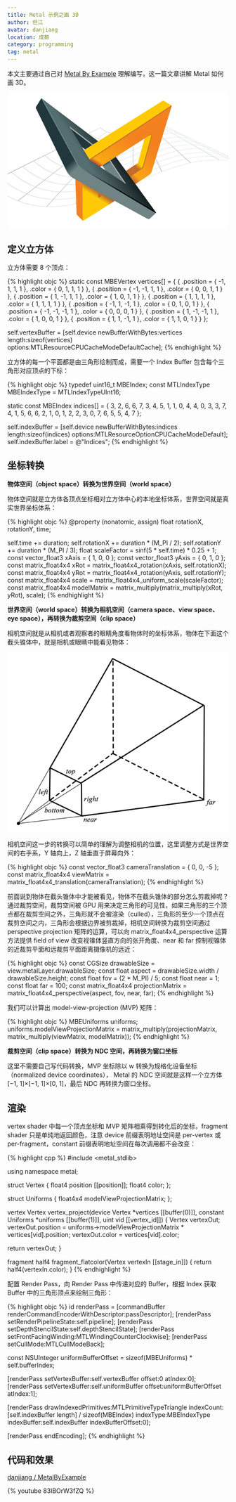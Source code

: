 ```yaml
---
title: Metal 示例之画 3D
author: 但江
avatar: danjiang
location: 成都
category: programming
tag: metal
---
```


本文主要通过自己对 [Metal By Example](https://gumroad.com/l/metalbyexample) 理解编写，这一篇文章讲解 Metal 如何画 3D。

![Metal By Example Cover](/images/mbe-cover.png)

## 定义立方体

立方体需要 8 个顶点：

{% highlight objc %}
static const MBEVertex vertices[] =
{
  { .position = { -1,  1,  1, 1 }, .color = { 0, 1, 1, 1 } },
  { .position = { -1, -1,  1, 1 }, .color = { 0, 0, 1, 1 } },
  { .position = {  1, -1,  1, 1 }, .color = { 1, 0, 1, 1 } },
  { .position = {  1,  1,  1, 1 }, .color = { 1, 1, 1, 1 } },
  { .position = { -1,  1, -1, 1 }, .color = { 0, 1, 0, 1 } },
  { .position = { -1, -1, -1, 1 }, .color = { 0, 0, 0, 1 } },
  { .position = {  1, -1, -1, 1 }, .color = { 1, 0, 0, 1 } },
  { .position = {  1,  1, -1, 1 }, .color = { 1, 1, 0, 1 } }
};

self.vertexBuffer = [self.device newBufferWithBytes:vertices
                                             length:sizeof(vertices)
                                            options:MTLResourceCPUCacheModeDefaultCache];
{% endhighlight %}

立方体的每一个平面都是由三角形绘制而成，需要一个 Index Buffer 包含每个三角形对应顶点的下标：

{% highlight objc %}
typedef uint16_t MBEIndex;
const MTLIndexType MBEIndexType = MTLIndexTypeUInt16;

static const MBEIndex indices[] =
{
  3, 2, 6, 6, 7, 3,
  4, 5, 1, 1, 0, 4,
  4, 0, 3, 3, 7, 4,
  1, 5, 6, 6, 2, 1,
  0, 1, 2, 2, 3, 0,
  7, 6, 5, 5, 4, 7
};

self.indexBuffer = [self.device newBufferWithBytes:indices
                                            length:sizeof(indices)
                                           options:MTLResourceOptionCPUCacheModeDefault];
self.indexBuffer.label = @"Indices";
{% endhighlight %}

## 坐标转换

**物体空间（object space）转换为世界空间（world space）**

物体空间就是立方体各顶点坐标相对立方体中心的本地坐标体系，世界空间就是真实世界坐标体系：

{% highlight objc %}
@property (nonatomic, assign) float rotationX, rotationY, time;

self.time += duration;
self.rotationX += duration * (M_PI / 2);
self.rotationY += duration * (M_PI / 3);
float scaleFactor = sinf(5 * self.time) * 0.25 + 1;
const vector_float3 xAxis = { 1, 0, 0 };
const vector_float3 yAxis = { 0, 1, 0 };
const matrix_float4x4 xRot = matrix_float4x4_rotation(xAxis, self.rotationX);
const matrix_float4x4 yRot = matrix_float4x4_rotation(yAxis, self.rotationY);
const matrix_float4x4 scale = matrix_float4x4_uniform_scale(scaleFactor);
const matrix_float4x4 modelMatrix = matrix_multiply(matrix_multiply(xRot, yRot), scale);
{% endhighlight %}

**世界空间（world space）转换为相机空间（camera space、view space、eye space），再转换为裁剪空间（clip space）**

相机空间就是从相机或者观察者的眼睛角度看物体时的坐标体系，物体在下面这个截头锥体中，就是相机或眼睛中能看见物体：

![Metal By Example View Frustum](/images/mbe-view-frustum.png)

相机空间这一步的转换可以简单的理解为调整相机的位置，这里调整方式是世界空间的右手系，Y 轴向上，Z 轴垂直于屏幕向外：

{% highlight objc %}
const vector_float3 cameraTranslation = { 0, 0, -5 };
const matrix_float4x4 viewMatrix = matrix_float4x4_translation(cameraTranslation);
{% endhighlight %}

前面说到物体在截头锥体中才能被看见，物体不在截头锥体的部分怎么剪裁掉呢？通过裁剪空间，裁剪空间被 GPU 用来决定三角形的可见性，如果三角形的三个顶点都在裁剪空间之外，三角形就不会被渲染（culled），三角形的至少一个顶点在裁剪空间之内，三角形会根据边界被剪裁掉，相机空间转换为裁剪空间通过 perspective projection 矩阵的运算，可以向 matrix_float4x4_perspective 运算方法提供 field of view 改变视锥体竖直方向的张开角度、near 和 far 控制视锥体的近裁剪平面和远裁剪平面距离摄像机的远近：

{% highlight objc %}
const CGSize drawableSize = view.metalLayer.drawableSize;
const float aspect = drawableSize.width / drawableSize.height;
const float fov = (2 * M_PI) / 5;
const float near = 1;
const float far = 100;
const matrix_float4x4 projectionMatrix = matrix_float4x4_perspective(aspect, fov, near, far);
{% endhighlight %}

我们可以计算出 model-view-projection (MVP) 矩阵：

{% highlight objc %}
MBEUniforms uniforms;
uniforms.modelViewProjectionMatrix = matrix_multiply(projectionMatrix, matrix_multiply(viewMatrix, modelMatrix));
{% endhighlight %}

**裁剪空间（clip space）转换为 NDC 空间，再转换为窗口坐标**

这里不需要自己写代码转换，MVP 坐标除以 w 转换为规格化设备坐标（normalized device coordinates）， Metal 的 NDC 空间就是这样一个立方体 [−1, 1]×[−1, 1]×[0, 1]，最后 NDC 再转换为窗口坐标。

## 渲染

vertex shader 中每一个顶点坐标和 MVP 矩阵相乘得到转化后的坐标，fragment shader 只是单纯地返回颜色，注意 device 前缀表明地址空间是 per-vertex 或 per-fragment，constant 前缀表明地址空间在每次调用都不会改变：

{% highlight cpp %}
#include <metal_stdlib>

using namespace metal;

struct Vertex
{
  float4 position [[position]];
  float4 color;
};

struct Uniforms
{
  float4x4 modelViewProjectionMatrix;
};

vertex Vertex vertex_project(device Vertex *vertices [[buffer(0)]],
                             constant Uniforms *uniforms [[buffer(1)]],
                             uint vid [[vertex_id]])
{
  Vertex vertexOut;
  vertexOut.position = uniforms->modelViewProjectionMatrix * vertices[vid].position;
  vertexOut.color = vertices[vid].color;
  
  return vertexOut;
}

fragment half4 fragment_flatcolor(Vertex vertexIn [[stage_in]])
{
  return half4(vertexIn.color);
}
{% endhighlight %}

配置 Render Pass，向 Render Pass 中传递对应的 Buffer，根据 Index 获取 Buffer 中的三角形顶点来绘制三角形：

{% highlight objc %}
id<MTLRenderCommandEncoder> renderPass = [commandBuffer renderCommandEncoderWithDescriptor:passDescriptor];
[renderPass setRenderPipelineState:self.pipeline];
[renderPass setDepthStencilState:self.depthStencilState];
[renderPass setFrontFacingWinding:MTLWindingCounterClockwise];
[renderPass setCullMode:MTLCullModeBack];

const NSUInteger uniformBufferOffset = sizeof(MBEUniforms) * self.bufferIndex;

[renderPass setVertexBuffer:self.vertexBuffer offset:0 atIndex:0];
[renderPass setVertexBuffer:self.uniformBuffer offset:uniformBufferOffset atIndex:1];

[renderPass drawIndexedPrimitives:MTLPrimitiveTypeTriangle
                       indexCount:[self.indexBuffer length] / sizeof(MBEIndex)
                        indexType:MBEIndexType
                      indexBuffer:self.indexBuffer
                indexBufferOffset:0];

[renderPass endEncoding];
{% endhighlight %}

## 代码和效果

[danjiang / MetalByExample](https://github.com/danjiang/MetalByExample/tree/3d)

{% youtube 83lBOrW3fZQ %}